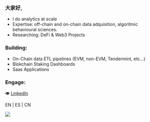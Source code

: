 ### 大家好,

- I do analytics at scale 
- Expertise: off-chain and on-chain data adquisition, algoritmic behavioural sciences.
- Researching: DeFi & Web3 Projects

### Building:
  - On-Chain data ETL pipelines (EVM, non-EVM, Tendermint, etc...)
  - Blokchain Staking Dashboards
  - Saas Applications

### Engage:
👁 [LinkedIn](https://linkedin.com/in/saul-martin)

EN | ES | CN 

![](https://komarev.com/ghpvc/?username=samtin0x&color=grey&label=users)
